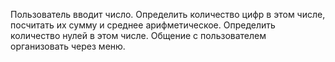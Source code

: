 Пользователь вводит число. Определить количество цифр в этом числе, посчитать их сумму и
среднее арифметическое. Определить количество нулей в этом числе. Общение с пользователем
организовать через меню.
